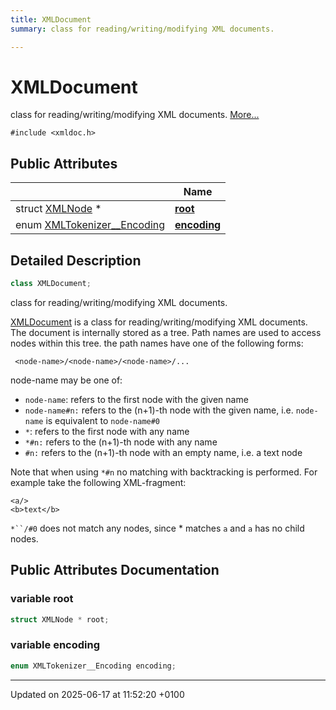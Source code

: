 ```yaml
---
title: XMLDocument
summary: class for reading/writing/modifying XML documents. 

---
```


# XMLDocument



class for reading/writing/modifying XML documents.  [More...](#detailed-description)


`#include <xmldoc.h>`

## Public Attributes

|                | Name           |
| -------------- | -------------- |
| struct [XMLNode](struct_x_m_l_node.md) * | **[root](struct_x_m_l_document.md#variable-root)**  |
| enum [XMLTokenizer__Encoding](xmldoc_8h.md#enum-xmltokenizer--encoding) | **[encoding](struct_x_m_l_document.md#variable-encoding)**  |

## Detailed Description

```cpp
class XMLDocument;
```

class for reading/writing/modifying XML documents. 

[XMLDocument](struct_x_m_l_document.md) is a class for reading/writing/modifying XML documents. The document is internally stored as a tree. Path names are used to access nodes within this tree. the path names have one of the following forms:

` <node-name>/<node-name>/<node-name>/...`

node-name may be one of: 

* `node-name`: refers to the first node with the given name 
* `node-name#n:` refers to the (n+1)-th node with the given name, i.e. `node-name` is equivalent to `node-name#0`
* `*`: refers to the first node with any name 
* `*#n:` refers to the (n+1)-th node with any name 
* `#n:` refers to the (n+1)-th node with an empty name, i.e. a text node


Note that when using `*#n` no matching with backtracking is performed. For example take the following XML-fragment: 

```
<a/>
<b>text</b>
```

`*``/#0` does not match any nodes, since * matches `a` and `a` has no child nodes. 

## Public Attributes Documentation

### variable root

```cpp
struct XMLNode * root;
```


### variable encoding

```cpp
enum XMLTokenizer__Encoding encoding;
```


-------------------------------

Updated on 2025-06-17 at 11:52:20 +0100